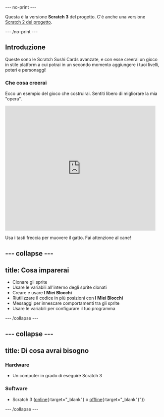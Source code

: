 \--- no-print \---

Questa è la versione **Scratch 3** del progetto. C'è anche una versione [Scratch 2 del progetto](https://projects.raspberrypi.org/en/projects/cd-advanced-scratch-sushi-scratch2).

\--- /no-print \---

## Introduzione

Queste sono le Scratch Sushi Cards avanzate, e con esse creerai un gioco in stile platform a cui potrai in un secondo momento aggiungere i tuoi livelli, poteri e personaggi!

### Che cosa creerai

Ecco un esempio del gioco che costruirai. Sentiti libero di migliorare la mia "opera".

<div class="scratch-preview">
  <iframe allowtransparency="true" width="485" height="402" src="https://scratch.mit.edu/projects/embed/223694539/?autostart=false" frameborder="0"></iframe>
</div>

Usa i tasti freccia per muovere il gatto. Fai attenzione al cane!

## \--- collapse \---

## title: Cosa imparerai

+ Clonare gli sprite
+ Usare le variabili all'interno degli sprite clonati
+ Creare e usare **I Miei Blocchi**
+ Riutilizzare il codice in più posizioni con **I Miei Blocchi**
+ Messaggi per innescare comportamenti tra gli sprite
+ Usare le variabili per configurare il tuo programma

\--- /collapse \---

## \--- collapse \---

## title: Di cosa avrai bisogno

### Hardware

+ Un computer in grado di eseguire Scratch 3

### Software

+ Scratch 3 ([online](https://scratch.mit.edu/projects/editor/){:target="_blank"} o [offline](https://scratch.mit.edu/download/){:target="_blank"}"})

\--- /collapse \---